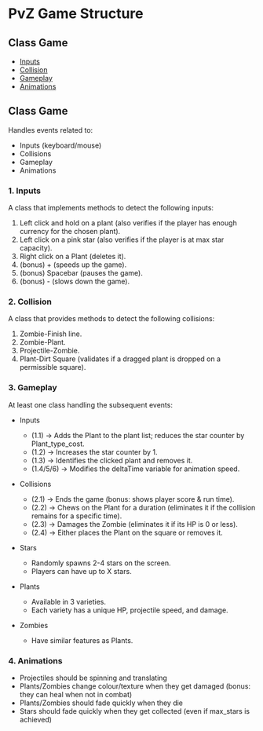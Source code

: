 
# PvZ Game Structure

## Class Game
  - [Inputs](#inputs)
  - [Collision](#collision)
  - [Gameplay](#gameplay)
  - [Animations](#animations)

## Class Game

Handles events related to:
- Inputs (keyboard/mouse)
- Collisions 
- Gameplay 
- Animations 

### 1. Inputs

A class that implements methods to detect the following inputs:

1. Left click and hold on a plant (also verifies if the player has enough currency for the chosen plant).
2. Left click on a pink star (also verifies if the player is at max star capacity).
3. Right click on a Plant (deletes it).
4. (bonus) + (speeds up the game).
5. (bonus) Spacebar (pauses the game).
6. (bonus) - (slows down the game).

### 2. Collision

A class that provides methods to detect the following collisions:

1. Zombie-Finish line.
2. Zombie-Plant.
3. Projectile-Zombie.
4. Plant-Dirt Square (validates if a dragged plant is dropped on a permissible square).

### 3. Gameplay 

At least one class handling the subsequent events:

- Inputs
  - (1.1) -> Adds the Plant to the plant list; reduces the star counter by Plant_type_cost.
  - (1.2) -> Increases the star counter by 1.
  - (1.3) -> Identifies the clicked plant and removes it.
  - (1.4/5/6) -> Modifies the deltaTime variable for animation speed.
  
- Collisions
  - (2.1) -> Ends the game (bonus: shows player score & run time).
  - (2.2) -> Chews on the Plant for a duration (eliminates it if the collision remains for a specific time).
  - (2.3) -> Damages the Zombie (eliminates it if its HP is 0 or less).
  - (2.4) -> Either places the Plant on the square or removes it.

- Stars
  - Randomly spawns 2-4 stars on the screen.
  - Players can have up to X stars.
  
- Plants
  - Available in 3 varieties.
  - Each variety has a unique HP, projectile speed, and damage.
  
- Zombies
  - Have similar features as Plants.

### 4. Animations
* Projectiles should be spinning and translating 
* Plants/Zombies change colour/texture when they get damaged (bonus: they can heal when not in combat)
* Plants/Zombies should fade quickly when they die
* Stars should fade quickly when they get collected (even if max_stars is achieved)


